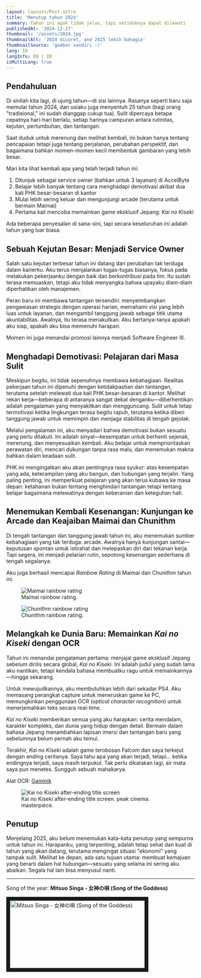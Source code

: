 ```yaml
---
layout: layouts/Post.astro
title: 'Menutup tahun 2024'
summary: Tahun ini agak tidak jelas, tapi setidaknya dapat dilewati
publishedAt: '2024-12-27'
thumbnail: '/assets/2024.jpg'
thumbnailAlt: '2024 dicoret, and 2025 lebih bahagia'
thumbnailSource: 'gambar sendiri :)'
lang: ID
langInfo: EN | ID
isMultiLang: true
---
```


## Pendahuluan

Di sinilah kita lagi, di ujung tahun—di sisi lainnya. Rasanya seperti baru saja memulai tahun 2024, dan usiaku juga menyentuh 25 tahun (bagi orang "tradisional," ini sudah dianggap cukup tua). Sulit dipercaya betapa cepatnya hari-hari berlalu, setiap harinya campuran antara rutinitas, kejutan, pertumbuhan, dan tantangan.

Saat duduk untuk merenung dan melihat kembali, ini bukan hanya tentang pencapaian tetapi juga tentang perjalanan, perubahan perspektif, dan bagaimana bahkan momen-momen kecil membentuk gambaran yang lebih besar.

Mari kita lihat kembali apa yang telah terjadi tahun ini:

1. Ditunjuk sebagai service owner (bahkan untuk 3 layanan) di AccelByte
2. Belajar lebih banyak tentang cara menghadapi demotivasi akibat dua kali PHK besar-besaran di kantor
3. Mulai lebih sering keluar dan mengunjungi arcade (terutama untuk bermain Maimai)
4. Pertama kali mencoba memainkan game eksklusif Jepang: _Kai no Kiseki_

Ada beberapa penyesalan di sana-sini, tapi secara keseluruhan ini adalah tahun yang luar biasa.

## Sebuah Kejutan Besar: Menjadi Service Owner

Salah satu kejutan terbesar tahun ini datang dari perubahan tak terduga dalam karierku. Aku terus menjalankan tugas-tugas biasanya, fokus pada melakukan pekerjaanku dengan baik dan berkontribusi pada tim. Itu sudah terasa memuaskan, tetapi aku tidak menyangka bahwa upayaku diam-diam diperhatikan oleh manajemen.

Peran baru ini membawa tantangan tersendiri: menyeimbangkan pengawasan strategis dengan operasi harian, memahami visi yang lebih luas untuk layanan, dan mengambil tanggung jawab sebagai titik utama akuntabilitas. Awalnya, itu terasa menakutkan. Aku bertanya-tanya apakah aku siap, apakah aku bisa memenuhi harapan.

Momen ini juga menandai promosi lainnya menjadi Software Engineer III.

## Menghadapi Demotivasi: Pelajaran dari Masa Sulit

Meskipun begitu, ini tidak sepenuhnya membawa kebahagiaan. Realitas pekerjaan tahun ini dipenuhi dengan ketidakpastian dan tantangan, terutama setelah melewati dua kali PHK besar-besaran di kantor. Melihat rekan kerja—beberapa di antaranya sangat dekat denganku—diberhentikan adalah pengalaman yang menyakitkan dan mengguncang. Sulit untuk tetap termotivasi ketika lingkungan terasa begitu rapuh, terutama ketika diberi tanggung jawab untuk memimpin dan menjaga stabilitas di tengah gejolak.

Melalui pengalaman ini, aku menyadari bahwa demotivasi bukan sesuatu yang perlu ditakuti. Ini adalah sinyal—kesempatan untuk berhenti sejenak, merenung, dan menyesuaikan kembali. Aku belajar untuk memprioritaskan perawatan diri, mencari dukungan tanpa rasa malu, dan menemukan makna bahkan dalam keadaan sulit.

PHK ini mengingatkan aku akan pentingnya rasa syukur: atas kesempatan yang ada, keterampilan yang aku bangun, dan hubungan yang terjalin. Yang paling penting, ini memperkuat pelajaran yang akan terus kubawa ke masa depan: ketahanan bukan tentang menghindari tantangan tetapi tentang belajar bagaimana melewatinya dengan keberanian dan keteguhan hati.

## Menemukan Kembali Kesenangan: Kunjungan ke Arcade dan Keajaiban Maimai dan Chunithm

Di tengah tantangan dan tanggung jawab tahun ini, aku menemukan sumber kebahagiaan yang tak terduga: arcade. Awalnya hanya kunjungan santai—keputusan spontan untuk istirahat dan melepaskan diri dari tekanan kerja. Tapi segera, ini menjadi pelarian rutin, sepotong kesenangan sederhana di tengah segalanya.

Aku juga berhasil mencapai _Rainbow Rating_ di Maimai dan Chunithm tahun ini.

<figure>
    <img src="/assets/rainbow_maimai.png"
         alt="Maimai rainbow rating">
    <figcaption classname="text-slate-500 text-center break-all">Maimai rainbow rating.</figcaption>
</figure>
<figure>
    <img src="/assets/rainbow_chunithm.png"
         alt="Chunithm rainbow rating">
    <figcaption classname="text-slate-500 text-center break-all">Chunithm rainbow rating.</figcaption>
</figure>

## Melangkah ke Dunia Baru: Memainkan _Kai no Kiseki_ dengan OCR

Tahun ini menandai pengalaman pertama: menjajal game eksklusif Jepang sebelum dirilis secara global, _Kai no Kiseki_. Ini adalah judul yang sudah lama aku nantikan, tetapi kendala bahasa membuatku ragu untuk memainkannya—hingga sekarang.

Untuk mewujudkannya, aku membutuhkan lebih dari sekadar PS4. Aku memasang perangkat capture untuk meneruskan game ke PC, memungkinkan penggunaan OCR (_optical character recognition_) untuk menerjemahkan teks secara real-time.

_Kai no Kiseki_ memberikan semua yang aku harapkan: cerita mendalam, karakter kompleks, dan dunia yang hidup dengan detail. Bermain dalam bahasa Jepang menambahkan lapisan imersi dan tantangan baru yang sebelumnya belum pernah aku temui.

Terakhir, _Kai no Kiseki_ adalah game terobosan Falcom dan saya terkejut dengan ending ceritanya. Saya tahu apa yang akan terjadi, tetapi… ketika endingnya terjadi, saya masih terpukul. Tak perlu dikatakan lagi, air mata saya pun menetes. Sungguh sebuah mahakarya.

Alat OCR: [Gaminik](https://www.gaminik.net/)

<figure>
    <img src="/assets/kai_title.png"
         alt="Kai no Kiseki after-ending title screen">
    <figcaption classname="text-slate-500 text-center break-all">Kai no Kiseki after-ending title screen. peak cinema. masterpiece.</figcaption>
</figure>

## Penutup

Menjelang 2025, aku belum menemukan kata-kata penutup yang sempurna untuk tahun ini. Harapanku, yang terpenting, adalah tetap sehat dan kuat di tahun yang akan datang, terutama mengingat situasi "ekonomi" yang tampak sulit. Melihat ke depan, ada satu tujuan utama: membuat kemajuan yang berarti dalam hal hubungan—sesuatu yang selama ini sering aku abaikan. Segala hal lain bisa menyusul nanti.

---

Song of the year: **Mitsuo Singa - 女神の唄 (Song of the Goddess)**

<a href="https://www.youtube.com/watch?v=uB79Y7glNPk" target="_blank">
 <img src="/assets/kai_song.png" alt="Mitsuo Singa - 女神の唄 (Song of the Goddess)" width="360" height="180" border="10" />
</a>
